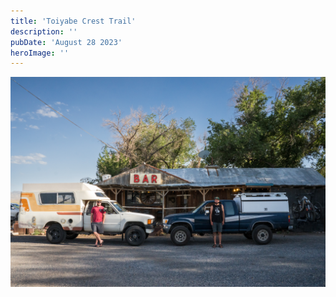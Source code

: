 ```yaml
---
title: 'Toiyabe Crest Trail'
description: ''
pubDate: 'August 28 2023'
heroImage: ''
---
```


![A rocketship in space](../photos/toiyabe-crest-trail/01.jpg)